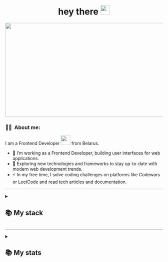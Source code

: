 <h1 align="center">
  hey there
  <img src="https://media.giphy.com/media/hvRJCLFzcasrR4ia7z/giphy.gif" width="30px"/>
</h1>
<div align="center">
  <img src="https://media.giphy.com/media/dWesBcTLavkZuG35MI/giphy.gif" width="600" height="300"/>
</div>

### 👨‍💻 &nbsp;About me:
I am a Frontend Developer <img src="https://media.giphy.com/media/WUlplcMpOCEmTGBtBW/giphy.gif" width="30"> from Belarus.

- 🔭 I’m working as a Frontend Developer, building user interfaces for web applications.
- 🌱 Exploring new technologies and frameworks to stay up-to-date with modern web development trends.
- ⚡ In my free time, I solve coding challenges on platforms like Codewars or LeetCode and read tech articles and documentation.

---

<details align="left">
  <summary><h2><b>📚 My stack</b></h2></summary>
  <p>
    <h3>Langs</h3>
    <img src="https://skillicons.dev/icons?i=javascript,py,ts,php,mysql&perline=7" />
    <h3>Frameworks / Tools</h3>
    <img src="https://skillicons.dev/icons?i=linux,react,vue,nodejs,fastapi,bootstrap,ps,figma,git&perline=7" />
    <h3>Software</h3>
    <img src="https://skillicons.dev/icons?i=vscode,visualstudio&perline=7" />
    <br>
  </p>
</details>

---

<details align="left">
  <summary><h2><b>📚 My stats</b></h2></summary>
  ![Anurag's GitHub stats](https://github-readme-stats.vercel.app/api?username=deathxdder&show_icons=true&theme=dark)
  
  [![Top Langs](https://github-readme-stats.vercel.app/api/top-langs/?username=anuraghazra&layout=donut-vertical&theme=vision-friendly-dark)](https://github.com/anuraghazra/github-readme-stats)
</details>
